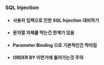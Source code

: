 <div class="block_orange">

### **SQL Injection**

- #### 사용자 입력으로 인한 SQL Injection 대비하기

- #### 문자열 자체를 막는건 한계가 있음

- #### Parameter Binding 으로 기본적인건 막아짐

- #### ORDER BY 이런거에 들어가는것 주의

</div>